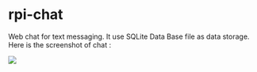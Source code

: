 rpi-chat
========

Web chat for text messaging. It use SQLite Data Base file as data storage. 
Here is the screenshot of chat : 
 
![](https://raw.github.com/Diego2la/rpi-chat/master/chat.jpg "")
